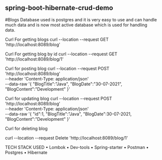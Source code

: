## spring-boot-hibernate-crud-demo
#Blogs
Database used is postgres and it is very easy to use and can handle much data and is now most active database which is used for handling data.

Curl For getting  blogs
curl --location --request GET 'http://localhost:8089/blog'


Curl For getting blog by id
curl --location --request GET 'http://localhost:8089/blog/1'

Curl for posting blog
curl --location --request POST 'http://localhost:8089/blog' \
--header 'Content-Type: application/json' \
--data-raw '{
    "BlogTitle":"Java",
    "BlogDate":"30-07-2021",
    "BlogContent":"Development"
}'



Curl for updating blog
curl --location --request POST 'http://localhost:8089/blog' \
--header 'Content-Type: application/json' \
--data-raw '{
"id":1,
    "BlogTitle":"Java",
    "BlogDate":30-07-2021,
    "BlogContent":"Development"
}'


Curl for deleting blog

curl --location --request Delete 'http://localhost:8089/blog/1'



TECH STACK USED
• Lombok
• Dev-tools
• Spring-starter
• Postman
• Postgres
• Hibernate



